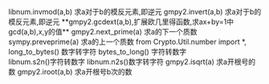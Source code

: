 libnum.invmod(a,b) 求a对于b的模反元素,即逆元
gmpy2.invert(a,b) 求a对于b的模反元素,即逆元
\*\*gmpy2.gcdext(a,b),扩展欧几里得函数,求ax+by=1中gcd(a,b),x,y的值\*\*
gmpy2.next_prime(a) 求a的下一个质数
sympy.preveprime(a) 求a的上一个质数
from Crypto.Util.number import \*,  long_to_bytes() 数字转字符 bytes_to_long() 字符转数字  
libnum.s2n()字符转数字 libnum.n2s()数字转字符
gmpy2.isqrt(a) 求a开根号的数
gmpy2.iroot(a,b) 求a开根号b次的数

 